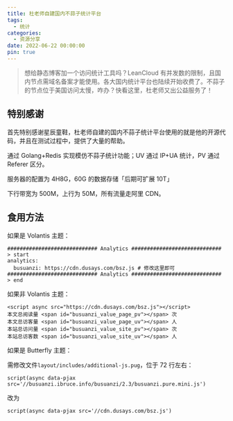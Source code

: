 ```yaml
---
title: 杜老师自建国内不蒜子统计平台
tags:
  - 统计
categories:
  - 资源分享
date: 2022-06-22 00:00:00
pin: true
---
```


> 想给静态博客加一个访问统计工具吗？LeanCloud 有并发数的限制，且国内节点需域名备案才能使用。各大国内统计平台也陆续开始收费了。不蒜子的节点位于美国访问太慢，咋办？快看这里，杜老师又出公益服务了！

<!-- more -->

## 特别感谢

首先特别感谢星辰童鞋，杜老师自建的国内不蒜子统计平台使用的就是他的开源代码，并且在测试过程中，提供了大量的帮助。

通过 Golang+Redis 实现模仿不蒜子统计功能；UV 通过 IP+UA 统计，PV 通过 Referer 区分。

服务器的配置为 4H8G，60G 的数据存储「后期可扩展 10T」

下行带宽为 500M，上行为 50M，所有流量走阿里 CDN。

## 食用方法

如果是 Volantis 主题：

```
############################# Analytics ############################# > start
analytics:
  busuanzi: https://cdn.dusays.com/bsz.js # 修改这里即可
############################# Analytics ############################# > end
```

如果非 Volantis 主题：

```
<script async src="https://cdn.dusays.com/bsz.js"></script>
本文总阅读量 <span id="busuanzi_value_page_pv"></span> 次
本文总访客量 <span id="busuanzi_value_page_uv"></span> 人
本站总访问量 <span id="busuanzi_value_site_pv"></span> 次
本站总访客数 <span id="busuanzi_value_site_uv"></span> 人
```

如果是 Butterfly 主题：

需修改文件`layout/includes/additional-js.pug`，位于 72 行左右：

`script(async data-pjax src='//busuanzi.ibruce.info/busuanzi/2.3/busuanzi.pure.mini.js')`

改为

`script(async data-pjax src='//cdn.dusays.com/bsz.js')`